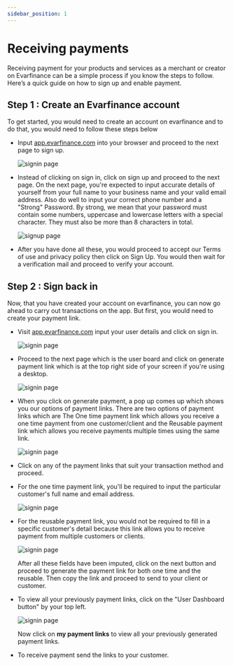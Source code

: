 ```yaml
---
sidebar_position: 1
---
```


# Receiving payments

Receiving payment for your products and services as a merchant or creator on Evarfinance can be a simple process if you know the steps to follow. Here’s a quick guide on how to sign up and enable payment.

## Step 1 : Create an Evarfinance account

To get started, you would need to create an account on evarfinance and to do that, you would need to follow these steps below

- Input [app.evarfinance.com](https://app.evarfinance.com/signin) into your browser and proceed to the next page to sign up.

  <div style={{textAlign: 'center'}}>

  ![signin page](../Api/img/signin_page.png)

  </div>

- Instead of clicking on sign in, click on sign up and proceed to the next page. On the next page, you're expected to input accurate details of yourself from your full name to your business name and your valid email address.
  Also do well to input your correct phone number and a "Strong" Password. By strong, we mean that your password must contain some numbers, uppercase and lowercase letters with a special character. They must also be more than 8 characters in total.

  <div style={{textAlign: 'center'}}>

  ![signup page](../Api/img/signup_page_2.png)

  </div>

- After you have done all these, you would proceed to accept our Terms of use and privacy policy then click on Sign Up. You would then wait for a verification mail and proceed to verify your account.

## Step 2 : Sign back in

Now, that you have created your account on evarfinance, you can now go ahead to carry out transactions on the app. But first, you would need to create your payment link.

- Visit [app.evarfinance.com](https://app.evarfinance.com/signin) input your user details and click on sign in.

  <div style={{textAlign: 'center'}}>

  ![signin page](../Api/img/signin_page.png)

  </div>

- Proceed to the next page which is the user board and click on generate payment link which is at the top right side of your screen if you're using a desktop.

  <div style={{textAlign: 'center'}}>

  ![signin page](./img/dashboard.png)

  </div>

- When you click on generate payment, a pop up comes up which shows you our options of payment links. There are two options of payment links which are The One time payment link which allows you receive a one time payment from one customer/client and the Reusable payment link which allows you receive payments multiple times using the same link.

  <div style={{textAlign: 'center'}}>

  ![signin page](./img/generate_links.png)

  </div>

- Click on any of the payment links that suit your transaction method and proceed.

- For the one time payment link, you'll be required to input the particular customer's full name and email address.

  <div style={{textAlign: 'center'}}>

  ![signin page](./img/one_time_link.png)

  </div>

- For the reusable payment link, you would not be required to fill in a specific customer's detail because this link allows you to receive payment from multiple customers or clients.

  <div style={{textAlign: 'center'}}>

  ![signin page](./img/reusable_link.png)

  </div>

  After all these fields have been imputed, click on the next button and proceed to generate the payment link for both one time and the reusable. Then copy the link and proceed to send to your client or customer.

- To view all your previously payment links, click on the "User Dashboard button" by your top left.

  <div style={{textAlign: 'center'}}>

  ![signin page](./img/payment_links.png)

  </div>

  Now click on **my payment links** to view all your previously generated payment links.

- To receive payment send the links to your customer.
